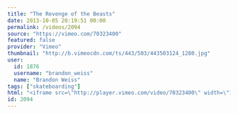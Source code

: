 ```yaml
---
title: "The Revenge of the Beasts"
date: 2013-10-05 20:19:51 00:00
permalink: /videos/2094
source: "https://vimeo.com/70323400"
featured: false
provider: "Vimeo"
thumbnail: "http://b.vimeocdn.com/ts/443/503/443503124_1280.jpg"
user:
  id: 1876
  username: "brandon_weiss"
  name: "Brandon Weiss"
tags: ["skateboarding"]
html: "<iframe src=\"http://player.vimeo.com/video/70323400\" width=\"1920\" height=\"1080\" frameborder=\"0\" webkitallowfullscreen mozallowfullscreen allowfullscreen></iframe>"
id: 2094
---
```


